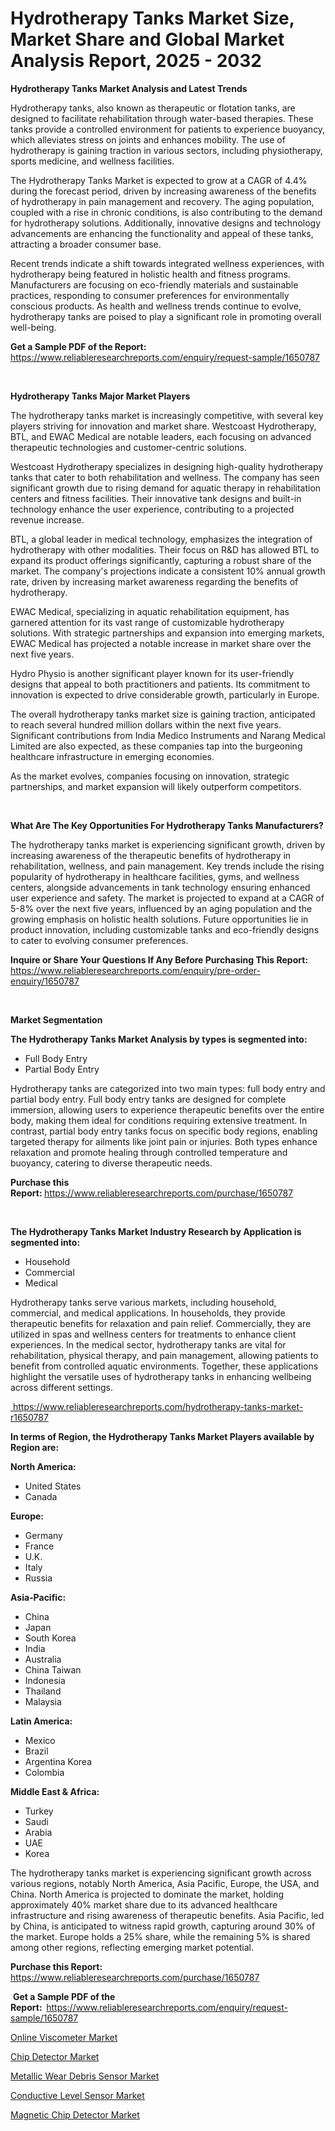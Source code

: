 <p><h1>Hydrotherapy Tanks Market Size, Market Share and Global Market Analysis Report, 2025 - 2032</h1></p><p><strong>Hydrotherapy Tanks Market Analysis and Latest Trends</strong></p>
<p><p>Hydrotherapy tanks, also known as therapeutic or flotation tanks, are designed to facilitate rehabilitation through water-based therapies. These tanks provide a controlled environment for patients to experience buoyancy, which alleviates stress on joints and enhances mobility. The use of hydrotherapy is gaining traction in various sectors, including physiotherapy, sports medicine, and wellness facilities. </p><p>The Hydrotherapy Tanks Market is expected to grow at a CAGR of 4.4% during the forecast period, driven by increasing awareness of the benefits of hydrotherapy in pain management and recovery. The aging population, coupled with a rise in chronic conditions, is also contributing to the demand for hydrotherapy solutions. Additionally, innovative designs and technology advancements are enhancing the functionality and appeal of these tanks, attracting a broader consumer base. </p><p>Recent trends indicate a shift towards integrated wellness experiences, with hydrotherapy being featured in holistic health and fitness programs. Manufacturers are focusing on eco-friendly materials and sustainable practices, responding to consumer preferences for environmentally conscious products. As health and wellness trends continue to evolve, hydrotherapy tanks are poised to play a significant role in promoting overall well-being.</p></p>
<p><strong>Get a Sample PDF of the Report:&nbsp;</strong> <a href="https://www.reliableresearchreports.com/enquiry/request-sample/1650787?utm_campaign=28&utm_medium=2&utm_source=Github&utm_content=ia&utm_term=08042025&utm_id=hydrotherapy-tanks">https://www.reliableresearchreports.com/enquiry/request-sample/1650787</a></p>
<p>&nbsp;</p>
<p><strong>Hydrotherapy Tanks Major Market Players</strong></p>
<p><p>The hydrotherapy tanks market is increasingly competitive, with several key players striving for innovation and market share. Westcoast Hydrotherapy, BTL, and EWAC Medical are notable leaders, each focusing on advanced therapeutic technologies and customer-centric solutions.</p><p>Westcoast Hydrotherapy specializes in designing high-quality hydrotherapy tanks that cater to both rehabilitation and wellness. The company has seen significant growth due to rising demand for aquatic therapy in rehabilitation centers and fitness facilities. Their innovative tank designs and built-in technology enhance the user experience, contributing to a projected revenue increase.</p><p>BTL, a global leader in medical technology, emphasizes the integration of hydrotherapy with other modalities. Their focus on R&D has allowed BTL to expand its product offerings significantly, capturing a robust share of the market. The company's projections indicate a consistent 10% annual growth rate, driven by increasing market awareness regarding the benefits of hydrotherapy.</p><p>EWAC Medical, specializing in aquatic rehabilitation equipment, has garnered attention for its vast range of customizable hydrotherapy solutions. With strategic partnerships and expansion into emerging markets, EWAC Medical has projected a notable increase in market share over the next five years.</p><p>Hydro Physio is another significant player known for its user-friendly designs that appeal to both practitioners and patients. Its commitment to innovation is expected to drive considerable growth, particularly in Europe.</p><p>The overall hydrotherapy tanks market size is gaining traction, anticipated to reach several hundred million dollars within the next five years. Significant contributions from India Medico Instruments and Narang Medical Limited are also expected, as these companies tap into the burgeoning healthcare infrastructure in emerging economies.</p><p>As the market evolves, companies focusing on innovation, strategic partnerships, and market expansion will likely outperform competitors.</p></p>
<p>&nbsp;</p>
<p><strong>What Are The Key Opportunities For Hydrotherapy Tanks Manufacturers?</strong></p>
<p><p>The hydrotherapy tanks market is experiencing significant growth, driven by increasing awareness of the therapeutic benefits of hydrotherapy in rehabilitation, wellness, and pain management. Key trends include the rising popularity of hydrotherapy in healthcare facilities, gyms, and wellness centers, alongside advancements in tank technology ensuring enhanced user experience and safety. The market is projected to expand at a CAGR of 5-8% over the next five years, influenced by an aging population and the growing emphasis on holistic health solutions. Future opportunities lie in product innovation, including customizable tanks and eco-friendly designs to cater to evolving consumer preferences.</p></p>
<p><strong>Inquire or Share Your Questions If Any Before Purchasing This Report:</strong> <a href="https://www.reliableresearchreports.com/enquiry/pre-order-enquiry/1650787?utm_campaign=28&utm_medium=2&utm_source=Github&utm_content=ia&utm_term=08042025&utm_id=hydrotherapy-tanks">https://www.reliableresearchreports.com/enquiry/pre-order-enquiry/1650787</a></p>
<p>&nbsp;</p>
<p><strong>Market Segmentation</strong></p>
<p><strong>The Hydrotherapy Tanks Market Analysis by types is segmented into:</strong></p>
<p><ul><li>Full Body Entry</li><li>Partial Body Entry</li></ul></p>
<p><p>Hydrotherapy tanks are categorized into two main types: full body entry and partial body entry. Full body entry tanks are designed for complete immersion, allowing users to experience therapeutic benefits over the entire body, making them ideal for conditions requiring extensive treatment. In contrast, partial body entry tanks focus on specific body regions, enabling targeted therapy for ailments like joint pain or injuries. Both types enhance relaxation and promote healing through controlled temperature and buoyancy, catering to diverse therapeutic needs.</p></p>
<p><strong>Purchase this Report:&nbsp;</strong><a href="https://www.reliableresearchreports.com/purchase/1650787?utm_campaign=28&utm_medium=2&utm_source=Github&utm_content=ia&utm_term=08042025&utm_id=hydrotherapy-tanks">https://www.reliableresearchreports.com/purchase/1650787</a></p>
<p>&nbsp;</p>
<p><strong>The Hydrotherapy Tanks Market Industry Research by Application is segmented into:</strong></p>
<p><ul><li>Household</li><li>Commercial</li><li>Medical</li></ul></p>
<p><p>Hydrotherapy tanks serve various markets, including household, commercial, and medical applications. In households, they provide therapeutic benefits for relaxation and pain relief. Commercially, they are utilized in spas and wellness centers for treatments to enhance client experiences. In the medical sector, hydrotherapy tanks are vital for rehabilitation, physical therapy, and pain management, allowing patients to benefit from controlled aquatic environments. Together, these applications highlight the versatile uses of hydrotherapy tanks in enhancing wellbeing across different settings.</p></p>
<p><a href="https://www.reliableresearchreports.com/hydrotherapy-tanks-market-r1650787?utm_campaign=28&utm_medium=2&utm_source=Github&utm_content=ia&utm_term=08042025&utm_id=hydrotherapy-tanks">&nbsp;https://www.reliableresearchreports.com/hydrotherapy-tanks-market-r1650787</a></p>
<p><strong>In terms of Region, the Hydrotherapy Tanks Market Players available by Region are:</strong></p>
<p>
    <p> <strong> North America: </strong>
        <ul>
            <li>United States</li>
            <li>Canada</li>
        </ul>
        </p> 
    <p> <strong> Europe: </strong>
        <ul>
            <li>Germany</li>
            <li>France</li>
            <li>U.K.</li>
            <li>Italy</li>
            <li>Russia</li>
        </ul>
        </p> 
    <p> <strong> Asia-Pacific: </strong>
        <ul>
            <li>China</li>
            <li>Japan</li>
            <li>South Korea</li>
            <li>India</li>
            <li>Australia</li>
            <li>China Taiwan</li>
            <li>Indonesia</li>
            <li>Thailand</li>
            <li>Malaysia</li>
        </ul>
        </p> 
    <p> <strong> Latin America: </strong>
        <ul>
            <li>Mexico</li>
            <li>Brazil</li>
            <li>Argentina Korea</li>
            <li>Colombia</li>
        </ul>
        </p> 
    <p> <strong> Middle East & Africa: </strong>
        <ul>
            <li>Turkey</li>
            <li>Saudi</li>
            <li>Arabia</li>
            <li>UAE</li>
            <li>Korea</li>
        </ul>
    </p>
    </p>
<p><p>The hydrotherapy tanks market is experiencing significant growth across various regions, notably North America, Asia Pacific, Europe, the USA, and China. North America is projected to dominate the market, holding approximately 40% market share due to its advanced healthcare infrastructure and rising awareness of therapeutic benefits. Asia Pacific, led by China, is anticipated to witness rapid growth, capturing around 30% of the market. Europe holds a 25% share, while the remaining 5% is shared among other regions, reflecting emerging market potential.</p></p>
<p><strong>Purchase this Report: </strong><a href="https://www.reliableresearchreports.com/purchase/1650787?utm_campaign=28&utm_medium=2&utm_source=Github&utm_content=ia&utm_term=08042025&utm_id=hydrotherapy-tanks">https://www.reliableresearchreports.com/purchase/1650787</a></p>
<p>&nbsp;<strong>Get a Sample PDF of the Report:&nbsp;&nbsp;</strong><a href="https://www.reliableresearchreports.com/enquiry/request-sample/1650787?utm_campaign=28&utm_medium=2&utm_source=Github&utm_content=ia&utm_term=08042025&utm_id=hydrotherapy-tanks">https://www.reliableresearchreports.com/enquiry/request-sample/1650787</a></p>
<p><strong></strong></p>
<p><p><a href="https://github.com/duzcupetriv/Market-Research-Report-List-1/blob/main/online-viscometer-market.md?utm_campaign=28&utm_medium=2&utm_source=Github&utm_content=ia&utm_term=08042025&utm_id=hydrotherapy-tanks">Online Viscometer Market</a></p><p><a href="https://github.com/nwogudimouix/Market-Research-Report-List-1/blob/main/chip-detector-market.md?utm_campaign=28&utm_medium=2&utm_source=Github&utm_content=ia&utm_term=08042025&utm_id=hydrotherapy-tanks">Chip Detector Market</a></p><p><a href="https://github.com/abexjeliti/Market-Research-Report-List-1/blob/main/metallic-wear-debris-sensor-market.md?utm_campaign=28&utm_medium=2&utm_source=Github&utm_content=ia&utm_term=08042025&utm_id=hydrotherapy-tanks">Metallic Wear Debris Sensor Market</a></p><p><a href="https://github.com/hervedeidadw/Market-Research-Report-List-1/blob/main/conductive-level-sensor-market.md?utm_campaign=28&utm_medium=2&utm_source=Github&utm_content=ia&utm_term=08042025&utm_id=hydrotherapy-tanks">Conductive Level Sensor Market</a></p><p><a href="https://github.com/okornevonywx/Market-Research-Report-List-1/blob/main/magnetic-chip-detector-market.md?utm_campaign=28&utm_medium=2&utm_source=Github&utm_content=ia&utm_term=08042025&utm_id=hydrotherapy-tanks">Magnetic Chip Detector Market</a></p></p>